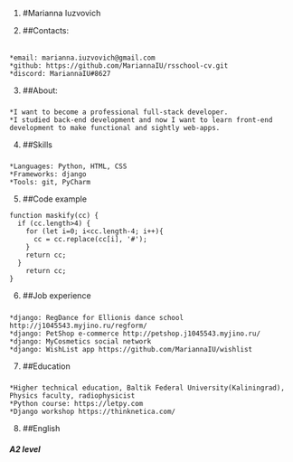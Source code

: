 1. #Marianna Iuzvovich

2. ##Contacts:
######
	*email: marianna.iuzvovich@gmail.com
	*github: https://github.com/MariannaIU/rsschool-cv.git
	*discord: MariannaIU#8627

3. ##About:
#####
	*I want to become a professional full-stack developer. 
	*I studied back-end development and now I want to learn front-end development to make functional and sightly web-apps.

4. ##Skills
#####
	*Languages: Python, HTML, CSS
	*Frameworks: django
	*Tools: git, PyCharm

5. ##Code example

```// return masked string
function maskify(cc) {
  if (cc.length>4) {
    for (let i=0; i<cc.length-4; i++){
      cc = cc.replace(cc[i], '#');
    }
    return cc;
  }
    return cc;
}
```

6. ##Job experience
#####
	*django: RegDance for Ellionis dance school http://j1045543.myjino.ru/regform/
	*django: PetShop e-commerce http://petshop.j1045543.myjino.ru/
	*django: MyCosmetics social network
	*django: WishList app https://github.com/MariannaIU/wishlist

7. ##Education
#####
	*Higher technical education, Baltik Federal University(Kaliningrad), Physics faculty, radiophysicist
	*Python course: https://letpy.com
	*Django workshop https://thinknetica.com/

8. ##English
##### A2 level
	



